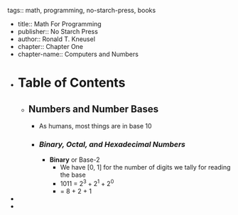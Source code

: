 tags:: math, programming, no-starch-press, books

- title:: Math For Programming
- publisher:: No Starch Press
- author:: Ronald T. Kneusel
- chapter:: Chapter One
- chapter-name:: Computers and Numbers
- # Table of Contents
	- ## Numbers and Number Bases
		- As humans, most things are in base 10
		- ### *Binary, Octal, and Hexadecimal Numbers*
			- **Binary** or Base-2
				- We have [0, 1] for the number of digits we tally for reading the base
				- 1011 = $2^3+2^1+2^0$
				- = 8 + 2 + 1
-
-
